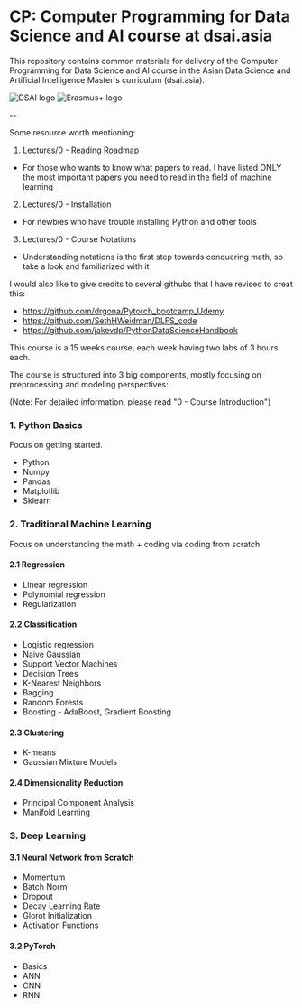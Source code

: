 # CP: Computer Programming for Data Science and AI course at dsai.asia

This repository contains common materials for delivery of the Computer Programming for Data Science and AI
course in the Asian Data Science and Artificial Intelligence Master's curriculum
(dsai.asia).

![DSAI logo](https://dsai.asia/static/dsai/images/logo.b85dbbfe021c.png)
![Erasmus+ logo](https://dsai.asia/static/dsai/images/logo-footer-eu.f5a0f510af80.png)

--

Some resource worth mentioning:

1. Lectures/0 - Reading Roadmap
  - For those who wants to know what papers to read.  I have listed ONLY the most important papers you need to read in the field of machine learning
2. Lectures/0 - Installation
  - For newbies who have trouble installing Python and other tools
3. Lectures/0 - Course Notations
  - Understanding notations is the first step towards conquering math, so take a look and familiarized with it
  
I would also like to give credits to several githubs that I have revised to creat this:

- https://github.com/drgona/Pytorch_bootcamp_Udemy
- https://github.com/SethHWeidman/DLFS_code
- https://github.com/jakevdp/PythonDataScienceHandbook

This course is a 15 weeks course, each week having two labs of 3 hours each.

The course is structured into 3 big components, mostly focusing on preprocessing and modeling perspectives:

(Note: For detailed information, please read "0 - Course Introduction")

### 1. Python Basics
Focus on getting started.
  - Python
  - Numpy
  - Pandas
  - Matplotlib
  - Sklearn
  
### 2. Traditional Machine Learning
Focus on understanding the math + coding via coding from scratch

#### 2.1 Regression
  - Linear regression
  - Polynomial regression
  - Regularization
  
#### 2.2 Classification
  - Logistic regression
  - Naive Gaussian
  - Support Vector Machines
  - Decision Trees
  - K-Nearest Neighbors
  - Bagging
  - Random Forests
  - Boosting - AdaBoost, Gradient Boosting
  
#### 2.3 Clustering
  - K-means
  - Gaussian Mixture Models

#### 2.4 Dimensionality Reduction
  - Principal Component Analysis
  - Manifold Learning

### 3. Deep Learning

#### 3.1 Neural Network from Scratch
  - Momentum
  - Batch Norm
  - Dropout
  - Decay Learning Rate
  - Glorot Initialization
  - Activation Functions
  
#### 3.2 PyTorch
  - Basics
  - ANN
  - CNN
  - RNN


